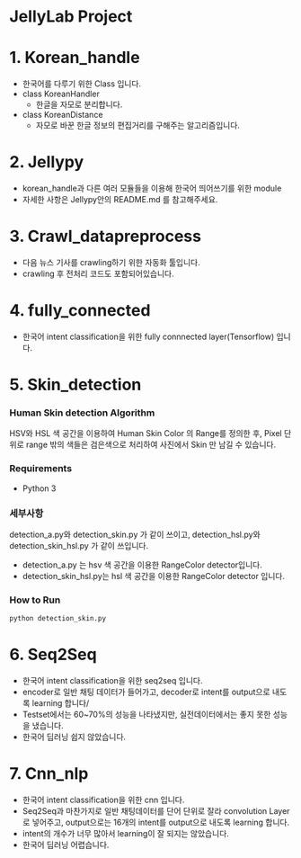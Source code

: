 # JellyLab Project

# 1. Korean_handle

- 한국어를 다루기 위한 Class 입니다.
- class KoreanHandler
  - 한글을 자모로 분리합니다.
- class KoreanDistance
  - 자모로 바꾼 한글 정보의 편집거리를 구해주는 알고리즘입니다.

# 2. Jellypy

- korean_handle과 다른 여러 모듈들을 이용해 한국어 띄어쓰기를 위한 module
- 자세한 사항은 Jellypy안의 README.md 를 참고해주세요.

# 3. Crawl_datapreprocess

- 다음 뉴스 기사를 crawling하기 위한 자동화 툴입니다.
- crawling 후 전처리 코드도 포함되어있습니다.

# 4. fully_connected

- 한국어 intent classification을 위한 fully connnected layer(Tensorflow) 입니다.

# 5. Skin_detection

### Human Skin detection Algorithm

HSV와 HSL 색 공간을 이용하여 Human Skin Color 의 Range를 정의한 후, Pixel 단위로 range 밖의 색들은 검은색으로 처리하여 사진에서 Skin 만 남길 수 있습니다.

### Requirements

- Python 3


### 세부사항

detection_a.py와 detection_skin.py 가 같이 쓰이고, detection_hsl.py와 detection_skin_hsl.py 가 같이 쓰입니다.

- detection_a.py 는 hsv 색 공간을 이용한 RangeColor detector입니다.
- detection_skin_hsl.py는 hsl 색 공간을 이용한 RangeColor detector 입니다.

### How to Run

```python
python detection_skin.py
```



# 6. Seq2Seq

- 한국어 intent classification을 위한 seq2seq 입니다.
- encoder로 일반 채팅 데이터가 들어가고, decoder로 intent를 output으로 내도록 learning 합니다/
- Testset에서는 60~70%의 성능을 나타냈지만, 실전데이터에서는 좋지 못한 성능을 냈습니다. 
- 한국어 딥러닝 쉽지 않았습니다.



# 7. Cnn_nlp

- 한국어 intent classification을 위한 cnn 입니다.
- Seq2Seq과 마찬가지로 일반 채팅데이터를 단어 단위로 잘라 convolution Layer로 넣어주고, output으로는 16개의 intent를 output으로 내도록 learning 합니다.
- intent의 개수가 너무 많아서 learning이 잘 되지는 않았습니다.
- 한국어 딥러닝 어렵습니다.

